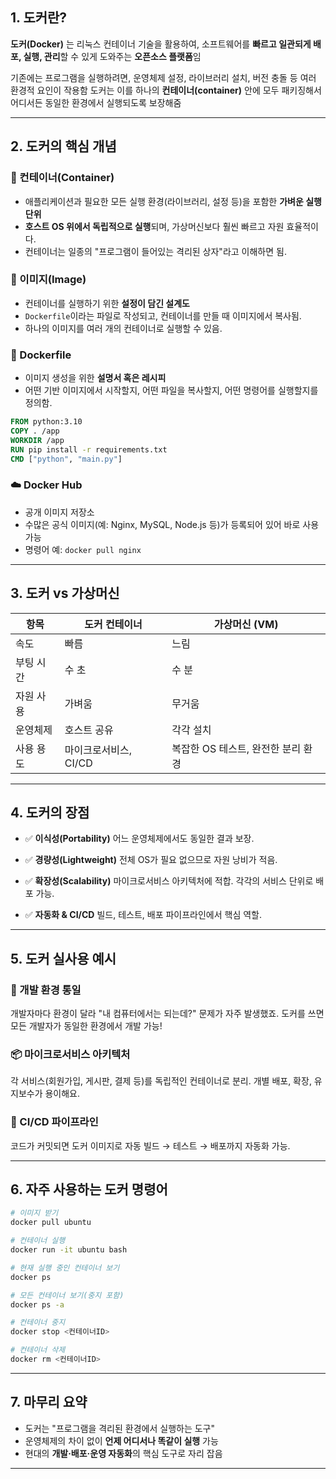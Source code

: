 
## 1. 도커란?

**도커(Docker)** 는 리눅스 컨테이너 기술을 활용하여, 소프트웨어를 **빠르고 일관되게 배포, 실행, 관리**할 수 있게 도와주는 **오픈소스 플랫폼**임

기존에는 프로그램을 실행하려면, 운영체제 설정, 라이브러리 설치, 버전 충돌 등 여러 환경적 요인이 작용함
도커는 이를 하나의 **컨테이너(container)** 안에 모두 패키징해서 어디서든 동일한 환경에서 실행되도록 보장해줌

---

## 2. 도커의 핵심 개념

### 🧱 컨테이너(Container)

* 애플리케이션과 필요한 모든 실행 환경(라이브러리, 설정 등)을 포함한 **가벼운 실행 단위**
* **호스트 OS 위에서 독립적으로 실행**되며, 가상머신보다 훨씬 빠르고 자원 효율적이다.
* 컨테이너는 일종의 "프로그램이 들어있는 격리된 상자"라고 이해하면 됨.

### 📸 이미지(Image)

* 컨테이너를 실행하기 위한 **설정이 담긴 설계도**
* `Dockerfile`이라는 파일로 작성되고, 컨테이너를 만들 때 이미지에서 복사됨.
* 하나의 이미지를 여러 개의 컨테이너로 실행할 수 있음.

### 🧾 Dockerfile

* 이미지 생성을 위한 **설명서 혹은 레시피**
* 어떤 기반 이미지에서 시작할지, 어떤 파일을 복사할지, 어떤 명령어를 실행할지를 정의함.

```dockerfile
FROM python:3.10
COPY . /app
WORKDIR /app
RUN pip install -r requirements.txt
CMD ["python", "main.py"]
```

### ☁️ Docker Hub

* 공개 이미지 저장소
* 수많은 공식 이미지(예: Nginx, MySQL, Node.js 등)가 등록되어 있어 바로 사용 가능
* 명령어 예: `docker pull nginx`

---

## 3. 도커 vs 가상머신

| 항목    | 도커 컨테이너        | 가상머신 (VM)             |
| ----- | -------------- | --------------------- |
| 속도    | 빠름             | 느림                    |
| 부팅 시간 | 수 초            | 수 분                   |
| 자원 사용 | 가벼움            | 무거움                   |
| 운영체제  | 호스트 공유         | 각각 설치                 |
| 사용 용도 | 마이크로서비스, CI/CD | 복잡한 OS 테스트, 완전한 분리 환경 |

---

## 4. 도커의 장점

* ✅ **이식성(Portability)**
  어느 운영체제에서도 동일한 결과 보장.

* ✅ **경량성(Lightweight)**
  전체 OS가 필요 없으므로 자원 낭비가 적음.

* ✅ **확장성(Scalability)**
  마이크로서비스 아키텍처에 적합. 각각의 서비스 단위로 배포 가능.

* ✅ **자동화 & CI/CD**
  빌드, 테스트, 배포 파이프라인에서 핵심 역할.

---

## 5. 도커 실사용 예시

### 🎯 개발 환경 통일

개발자마다 환경이 달라 "내 컴퓨터에서는 되는데?" 문제가 자주 발생했죠.
도커를 쓰면 모든 개발자가 동일한 환경에서 개발 가능!

### 📦 마이크로서비스 아키텍처

각 서비스(회원가입, 게시판, 결제 등)를 독립적인 컨테이너로 분리.
개별 배포, 확장, 유지보수가 용이해요.

### 🔄 CI/CD 파이프라인

코드가 커밋되면 도커 이미지로 자동 빌드 → 테스트 → 배포까지 자동화 가능.

---

## 6. 자주 사용하는 도커 명령어

```bash
# 이미지 받기
docker pull ubuntu

# 컨테이너 실행
docker run -it ubuntu bash

# 현재 실행 중인 컨테이너 보기
docker ps

# 모든 컨테이너 보기(중지 포함)
docker ps -a

# 컨테이너 중지
docker stop <컨테이너ID>

# 컨테이너 삭제
docker rm <컨테이너ID>
```

---

## 7. 마무리 요약

* 도커는 "프로그램을 격리된 환경에서 실행하는 도구"
* 운영체제의 차이 없이 **언제 어디서나 똑같이 실행** 가능
* 현대의 **개발·배포·운영 자동화**의 핵심 도구로 자리 잡음

---
